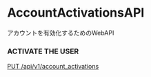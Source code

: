# AccountActivationsAPI
アカウントを有効化するためのWebAPI
### ACTIVATE THE USER
[PUT /api/v1/account_activations](./put.md)
